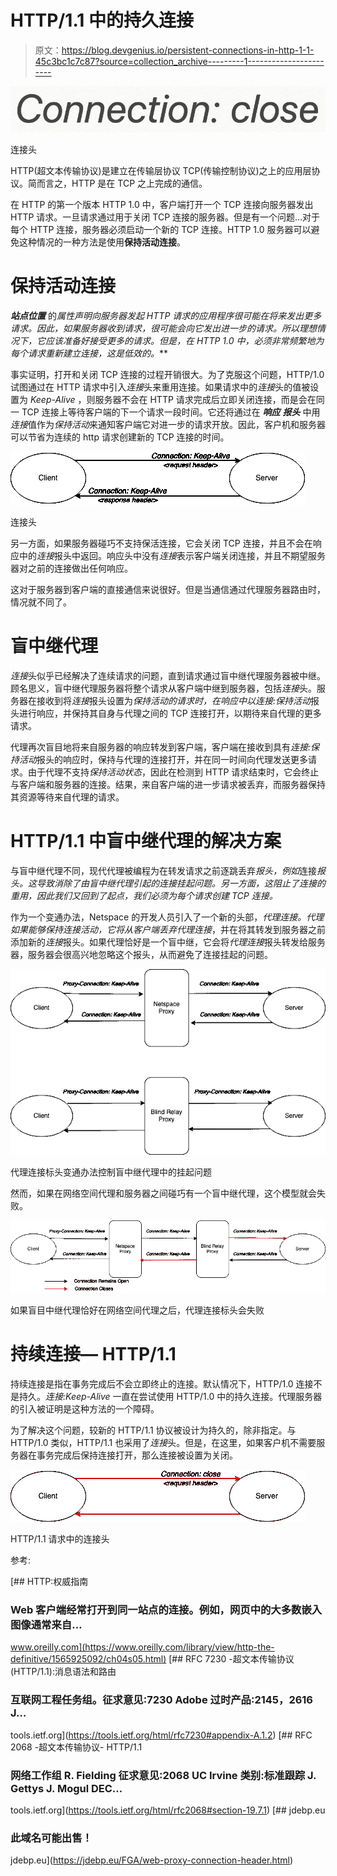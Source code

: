 # HTTP/1.1 中的持久连接

> 原文：<https://blog.devgenius.io/persistent-connections-in-http-1-1-45c3bc1c7c87?source=collection_archive---------1----------------------->

![](img/aca56da540e9f316e3f2bb889e11c8a4.png)

连接头

HTTP(超文本传输协议)是建立在传输层协议 TCP(传输控制协议)之上的应用层协议。简而言之，HTTP 是在 TCP 之上完成的通信。

在 HTTP 的第一个版本 HTTP 1.0 中，客户端打开一个 TCP 连接向服务器发出 HTTP 请求。一旦请求通过用于关闭 TCP 连接的服务器。但是有一个问题…对于每个 HTTP 连接，服务器必须启动一个新的 TCP 连接。HTTP 1.0 服务器可以避免这种情况的一种方法是使用**保持活动连接**。

# 保持活动连接

***站点位置*** 的***属性声明*向服务器发起 HTTP 请求的应用程序很可能在将来发出更多请求*。因此，如果服务器收到请求，很可能会向它发出进一步的请求。所以理想情况下，它应该准备好接受更多的请求。但是，在 HTTP 1.0 中，必须非常频繁地为每个请求重新建立连接，这是低效的。***

事实证明，打开和关闭 TCP 连接的过程开销很大。为了克服这个问题，HTTP/1.0 试图通过在 HTTP 请求中引入*连接*头来重用连接。如果请求中的*连接*头的值被设置为 *Keep-Alive* ，则服务器不会在 HTTP 请求完成后立即关闭连接，而是会在同一 TCP 连接上等待客户端的下一个请求一段时间。它还将通过在 ***响应*** ***报头*** 中用*连接*值作为*保持活动*来通知客户端它对进一步的请求开放。因此，客户机和服务器可以节省为连续的 http 请求创建新的 TCP 连接的时间。

![](img/5edc65886300a517cc72f606c98c7f6b.png)

连接头

另一方面，如果服务器碰巧不支持保活连接，它会关闭 TCP 连接，并且不会在响应中的*连接*报头中返回。响应头中没有*连接*表示客户端关闭连接，并且不期望服务器对之前的连接做出任何响应。

这对于服务器到客户端的直接通信来说很好。但是当通信通过代理服务器路由时，情况就不同了。

# 盲中继代理

*连接*头似乎已经解决了连续请求的问题，直到请求通过盲中继代理服务器被中继。顾名思义，盲中继代理服务器将整个请求从客户端中继到服务器，包括*连接*头。服务器在接收到将*连接*报头设置为*保持活动的请求时，*在响应中以*连接:保持活动*报头进行响应，并保持其自身与代理之间的 TCP 连接打开，以期待来自代理的更多请求。

代理再次盲目地将来自服务器的响应转发到客户端，客户端在接收到具有*连接:保持活动*报头的响应时，保持与代理的连接打开，并在同一时间向代理发送更多请求。由于代理不支持*保持活动状态*，因此在检测到 HTTP 请求结束时，它会终止与客户端和服务器的连接。结果，来自客户端的进一步请求被丢弃，而服务器保持其资源等待来自代理的请求。

# HTTP/1.1 中盲中继代理的解决方案

与盲中继代理不同，现代代理被编程为在转发请求之前逐跳丢弃*报头，例如*连接*报头。这导致消除了由盲中继代理引起的连接挂起问题。另一方面，这阻止了连接的重用，因此我们又回到了起点，我们必须为每个请求创建 TCP 连接。*

作为一个变通办法，Netspace 的开发人员引入了一个新的头部，*代理连接。*代理如果能够保持连接活动，它将从客户端丢弃*代理连接*，并在将其转发到服务器之前添加新的*连接*报头。如果代理恰好是一个盲中继，它会将*代理连接*报头转发给服务器，服务器会很高兴地忽略这个报头，从而避免了连接挂起的问题。

![](img/1f9f0ee763ff65c1eb18d4566073349f.png)

代理连接标头变通办法控制盲中继代理中的挂起问题

然而，如果在网络空间代理和服务器之间碰巧有一个盲中继代理，这个模型就会失败。

![](img/61c4efb5edc61086d5691141bb301055.png)

如果盲目中继代理恰好在网络空间代理之后，代理连接标头会失败

# 持续连接— HTTP/1.1

持续连接是指在事务完成后不会立即终止的连接。默认情况下，HTTP/1.0 连接不是持久。*连接:Keep-Alive* 一直在尝试使用 HTTP/1.0 中的持久连接。代理服务器的引入被证明是这种方法的一个障碍。

为了解决这个问题，较新的 HTTP/1.1 协议被设计为持久的，除非指定。与 HTTP/1.0 类似，HTTP/1.1 也采用了*连接*头。但是，在这里，如果客户机不需要服务器在事务完成后保持连接打开，那么连接被设置为关闭。

![](img/afcbbe8f31810ec6872de93bc13e5cf1.png)

HTTP/1.1 请求中的连接头

参考:

[](https://www.oreilly.com/library/view/http-the-definitive/1565925092/ch04s05.html) [## HTTP:权威指南

### Web 客户端经常打开到同一站点的连接。例如，网页中的大多数嵌入图像通常来自…

www.oreilly.com](https://www.oreilly.com/library/view/http-the-definitive/1565925092/ch04s05.html)  [## RFC 7230 -超文本传输协议(HTTP/1.1):消息语法和路由

### 互联网工程任务组。征求意见:7230 Adobe 过时产品:2145，2616 J…

tools.ietf.org](https://tools.ietf.org/html/rfc7230#appendix-A.1.2)  [## RFC 2068 -超文本传输协议- HTTP/1.1

### 网络工作组 R. Fielding 征求意见:2068 UC Irvine 类别:标准跟踪 J. Gettys J. Mogul DEC…

tools.ietf.org](https://tools.ietf.org/html/rfc2068#section-19.7.1)  [## jdebp.eu

### 此域名可能出售！

jdebp.eu](https://jdebp.eu/FGA/web-proxy-connection-header.html)